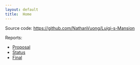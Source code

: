 ```yaml
---
layout: default
title:  Home
---
```


Source code: https://github.com/NathanVuong/Luigi-s-Mansion

Reports:

- [Proposal](proposal.html)
- [Status](status.html)
- [Final](final.html)